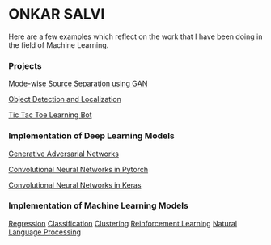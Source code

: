 # ONKAR SALVI

Here are a few examples which reflect on the work that I have been doing in the field of Machine Learning.

### Projects
[Mode-wise Source Separation using GAN](https://github.com/onkarsalvi7/Machine_learning_codes/blob/basic_ml_algorithms/Project/MS_GAN/Final_project_report_GAN_Problem.pdf)

[Object Detection and Localization](https://github.com/onkarsalvi7/Machine_learning_codes/tree/basic_ml_algorithms/Project/Object_detection_for%20Autonomous_Car)

[Tic Tac Toe Learning Bot](https://github.com/onkarsalvi7/Machine_learning_codes/tree/basic_ml_algorithms/Project/TIC_TAC_TOE)

### Implementation of Deep Learning Models
[Generative Adversarial Networks](https://github.com/onkarsalvi7/Machine_learning_codes/tree/basic_ml_algorithms/pytorch/GAN)

[Convolutional Neural Networks in Pytorch](https://github.com/onkarsalvi7/Machine_learning_codes/tree/basic_ml_algorithms/pytorch/mnist_modified_classification)

[Convolutional Neural Networks in Keras](https://github.com/onkarsalvi7/Machine_learning_codes/tree/basic_ml_algorithms/Keras/Happy_face)

### Implementation of Machine Learning Models

[Regression]()
[Classification]()
[Clustering]()
[Reinforcement Learning]()
[Natural Language Processing]()
